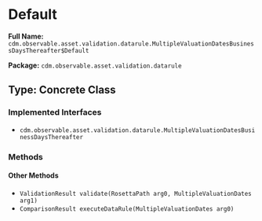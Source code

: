 # Default

**Full Name:** `cdm.observable.asset.validation.datarule.MultipleValuationDatesBusinessDaysThereafter$Default`

**Package:** `cdm.observable.asset.validation.datarule`

## Type: Concrete Class

### Implemented Interfaces

- `cdm.observable.asset.validation.datarule.MultipleValuationDatesBusinessDaysThereafter`

### Methods

#### Other Methods

- `ValidationResult validate(RosettaPath arg0, MultipleValuationDates arg1)`
- `ComparisonResult executeDataRule(MultipleValuationDates arg0)`

